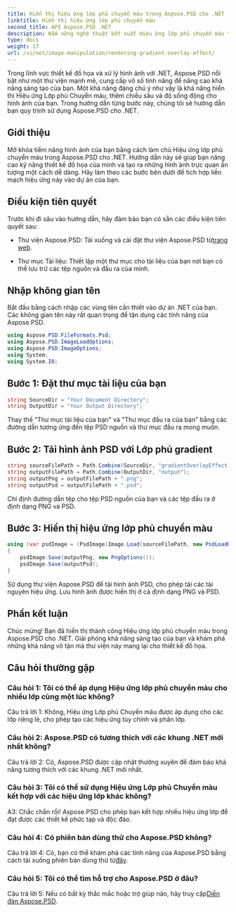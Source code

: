 ```yaml
---
title: Hiển thị hiệu ứng lớp phủ chuyển màu trong Aspose.PSD cho .NET
linktitle: Hiển thị hiệu ứng lớp phủ chuyển màu
second_title: API Aspose.PSD .NET
description: Nắm vững nghệ thuật kết xuất Hiệu ứng lớp phủ chuyển màu trong Aspose.PSD cho .NET. Nâng cao kỹ năng thiết kế đồ họa của bạn với hướng dẫn từng bước này.
type: docs
weight: 17
url: /vi/net/image-manipulation/rendering-gradient-overlay-effect/
---
```

Trong lĩnh vực thiết kế đồ họa và xử lý hình ảnh với .NET, Aspose.PSD nổi bật như một thư viện mạnh mẽ, cung cấp vô số tính năng để nâng cao khả năng sáng tạo của bạn. Một khả năng đáng chú ý như vậy là khả năng hiển thị Hiệu ứng Lớp phủ Chuyển màu, thêm chiều sâu và độ sống động cho hình ảnh của bạn. Trong hướng dẫn từng bước này, chúng tôi sẽ hướng dẫn bạn quy trình sử dụng Aspose.PSD cho .NET.

## Giới thiệu

Mở khóa tiềm năng hình ảnh của bạn bằng cách làm chủ Hiệu ứng lớp phủ chuyển màu trong Aspose.PSD cho .NET. Hướng dẫn này sẽ giúp bạn nâng cao kỹ năng thiết kế đồ họa của mình và tạo ra những hình ảnh trực quan ấn tượng một cách dễ dàng. Hãy làm theo các bước bên dưới để tích hợp liền mạch hiệu ứng này vào dự án của bạn.

## Điều kiện tiên quyết

Trước khi đi sâu vào hướng dẫn, hãy đảm bảo bạn có sẵn các điều kiện tiên quyết sau:

- Thư viện Aspose.PSD: Tải xuống và cài đặt thư viện Aspose.PSD từ[trang web](https://releases.aspose.com/psd/net/).

- Thư mục Tài liệu: Thiết lập một thư mục cho tài liệu của bạn nơi bạn có thể lưu trữ các tệp nguồn và đầu ra của mình.

## Nhập không gian tên

Bắt đầu bằng cách nhập các vùng tên cần thiết vào dự án .NET của bạn. Các không gian tên này rất quan trọng để tận dụng các tính năng của Aspose.PSD.

```csharp
using Aspose.PSD.FileFormats.Psd;
using Aspose.PSD.ImageLoadOptions;
using Aspose.PSD.ImageOptions;
using System;
using System.IO;
```

## Bước 1: Đặt thư mục tài liệu của bạn

```csharp
string SourceDir = "Your Document Directory";
string OutputDir = "Your Output Directory";
```

Thay thế "Thư mục tài liệu của bạn" và "Thư mục đầu ra của bạn" bằng các đường dẫn tương ứng đến tệp PSD nguồn và thư mục đầu ra mong muốn.

## Bước 2: Tải hình ảnh PSD với Lớp phủ gradient

```csharp
string sourceFilePath = Path.Combine(SourceDir, "gradientOverlayEffect.psd");
string outputFilePath = Path.Combine(OutputDir, "output");
string outputPng = outputFilePath + ".png";
string outputPsd = outputFilePath + ".psd";
```

Chỉ định đường dẫn tệp cho tệp PSD nguồn của bạn và các tệp đầu ra ở định dạng PNG và PSD.

## Bước 3: Hiển thị hiệu ứng lớp phủ chuyển màu

```csharp
using (var psdImage = (PsdImage)Image.Load(sourceFilePath, new PsdLoadOptions() { LoadEffectsResource = true }))
{
    psdImage.Save(outputPng, new PngOptions());
    psdImage.Save(outputPsd);
}
```

Sử dụng thư viện Aspose.PSD để tải hình ảnh PSD, cho phép tải các tài nguyên hiệu ứng. Lưu hình ảnh được hiển thị ở cả định dạng PNG và PSD.

## Phần kết luận

Chúc mừng! Bạn đã hiển thị thành công Hiệu ứng lớp phủ chuyển màu trong Aspose.PSD cho .NET. Giải phóng khả năng sáng tạo của bạn và khám phá những khả năng vô tận mà thư viện này mang lại cho thiết kế đồ họa.

## Câu hỏi thường gặp

### Câu hỏi 1: Tôi có thể áp dụng Hiệu ứng lớp phủ chuyển màu cho nhiều lớp cùng một lúc không?

Câu trả lời 1: Không, Hiệu ứng Lớp phủ Chuyển màu được áp dụng cho các lớp riêng lẻ, cho phép tạo các hiệu ứng tùy chỉnh và phân lớp.

### Câu hỏi 2: Aspose.PSD có tương thích với các khung .NET mới nhất không?

Câu trả lời 2: Có, Aspose.PSD được cập nhật thường xuyên để đảm bảo khả năng tương thích với các khung .NET mới nhất.

### Câu hỏi 3: Tôi có thể sử dụng Hiệu ứng Lớp phủ Chuyển màu kết hợp với các hiệu ứng lớp khác không?

A3: Chắc chắn rồi! Aspose.PSD cho phép bạn kết hợp nhiều hiệu ứng lớp để đạt được các thiết kế phức tạp và độc đáo.

### Câu hỏi 4: Có phiên bản dùng thử cho Aspose.PSD không?

 Câu trả lời 4: Có, bạn có thể khám phá các tính năng của Aspose.PSD bằng cách tải xuống phiên bản dùng thử từ[đây](https://releases.aspose.com/).

### Câu hỏi 5: Tôi có thể tìm hỗ trợ cho Aspose.PSD ở đâu?

 Câu trả lời 5: Nếu có bất kỳ thắc mắc hoặc trợ giúp nào, hãy truy cập[Diễn đàn Aspose.PSD](https://forum.aspose.com/c/psd/34).